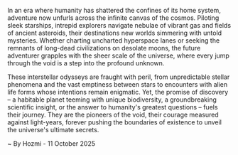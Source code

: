 
In an era where humanity has shattered the confines of its home system, adventure now unfurls across the infinite canvas of the cosmos. Piloting sleek starships, intrepid explorers navigate nebulae of vibrant gas and fields of ancient asteroids, their destinations new worlds simmering with untold mysteries. Whether charting uncharted hyperspace lanes or seeking the remnants of long-dead civilizations on desolate moons, the future adventurer grapples with the sheer scale of the universe, where every jump through the void is a step into the profound unknown.

These interstellar odysseys are fraught with peril, from unpredictable stellar phenomena and the vast emptiness between stars to encounters with alien life forms whose intentions remain enigmatic. Yet, the promise of discovery – a habitable planet teeming with unique biodiversity, a groundbreaking scientific insight, or the answer to humanity's greatest questions – fuels their journey. They are the pioneers of the void, their courage measured against light-years, forever pushing the boundaries of existence to unveil the universe's ultimate secrets.

~ By Hozmi - 11 October 2025
